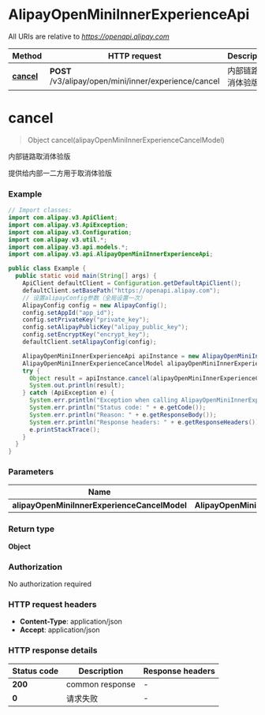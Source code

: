 # AlipayOpenMiniInnerExperienceApi

All URIs are relative to *https://openapi.alipay.com*

| Method | HTTP request | Description |
|------------- | ------------- | -------------|
| [**cancel**](AlipayOpenMiniInnerExperienceApi.md#cancel) | **POST** /v3/alipay/open/mini/inner/experience/cancel | 内部链路取消体验版 |


<a name="cancel"></a>
# **cancel**
> Object cancel(alipayOpenMiniInnerExperienceCancelModel)

内部链路取消体验版

提供给内部一二方用于取消体验版

### Example
```java
// Import classes:
import com.alipay.v3.ApiClient;
import com.alipay.v3.ApiException;
import com.alipay.v3.Configuration;
import com.alipay.v3.util.*;
import com.alipay.v3.api.models.*;
import com.alipay.v3.api.AlipayOpenMiniInnerExperienceApi;

public class Example {
  public static void main(String[] args) {
    ApiClient defaultClient = Configuration.getDefaultApiClient();
    defaultClient.setBasePath("https://openapi.alipay.com");
    // 设置alipayConfig参数（全局设置一次）
    AlipayConfig config = new AlipayConfig();
    config.setAppId("app_id");
    config.setPrivateKey("private_key");
    config.setAlipayPublicKey("alipay_public_key");
    config.setEncryptKey("encrypt_key");
    defaultClient.setAlipayConfig(config);

    AlipayOpenMiniInnerExperienceApi apiInstance = new AlipayOpenMiniInnerExperienceApi(defaultClient);
    AlipayOpenMiniInnerExperienceCancelModel alipayOpenMiniInnerExperienceCancelModel = new AlipayOpenMiniInnerExperienceCancelModel(); // AlipayOpenMiniInnerExperienceCancelModel | 
    try {
      Object result = apiInstance.cancel(alipayOpenMiniInnerExperienceCancelModel);
      System.out.println(result);
    } catch (ApiException e) {
      System.err.println("Exception when calling AlipayOpenMiniInnerExperienceApi#cancel");
      System.err.println("Status code: " + e.getCode());
      System.err.println("Reason: " + e.getResponseBody());
      System.err.println("Response headers: " + e.getResponseHeaders());
      e.printStackTrace();
    }
  }
}
```

### Parameters

| Name | Type | Description  | Notes |
|------------- | ------------- | ------------- | -------------|
| **alipayOpenMiniInnerExperienceCancelModel** | **AlipayOpenMiniInnerExperienceCancelModel**|  | [optional] |

### Return type

**Object**

### Authorization

No authorization required

### HTTP request headers

 - **Content-Type**: application/json
 - **Accept**: application/json

### HTTP response details
| Status code | Description | Response headers |
|-------------|-------------|------------------|
| **200** | common response |  -  |
| **0** | 请求失败 |  -  |

